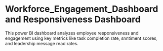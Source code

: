# Workforce_Engagement_Dashboard and Responsiveness Dashboard

This power BI dashboard analyzes employee responsiveness and engagement using key metrics like task completion rate, snntiment scores, and leadership message read rates.
